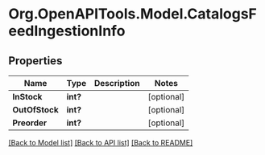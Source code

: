 # Org.OpenAPITools.Model.CatalogsFeedIngestionInfo

## Properties

Name | Type | Description | Notes
------------ | ------------- | ------------- | -------------
**InStock** | **int?** |  | [optional] 
**OutOfStock** | **int?** |  | [optional] 
**Preorder** | **int?** |  | [optional] 

[[Back to Model list]](../README.md#documentation-for-models) [[Back to API list]](../README.md#documentation-for-api-endpoints) [[Back to README]](../README.md)


